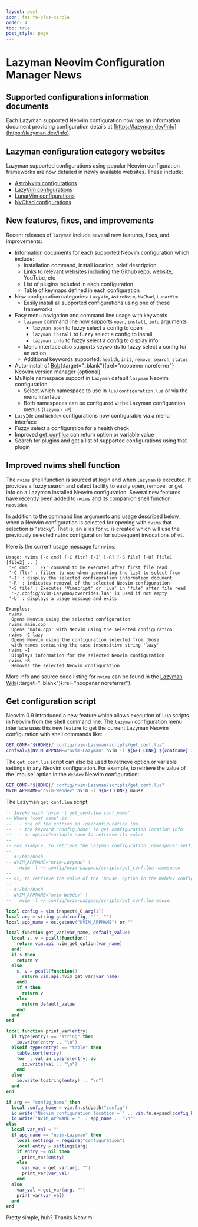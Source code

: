 ```yaml
---
layout: post
icon: fas fa-plus-circle
order: 4
toc: true
post_style: page
---
```


# Lazyman Neovim Configuration Manager News

## Supported configurations information documents

Each Lazyman supported Neovim configuration now has an
information document providing configuration details at
[https://lazyman.dev/info](https://lazyman.dev/info).

## Lazyman configuration category websites

Lazyman supported configurations using popular Neovim configuration
frameworks are now detailed in newly available websites. These include:

- [AstroNvim configurations](https://astronvim.lazyman.dev)
- [LazyVim configurations](https://lazyvim.lazyman.dev)
- [LunarVim configurations](https://lunarvim.lazyman.dev)
- [NvChad configurations](https://nvchad.lazyman.dev)

## New features, fixes, and improvements

Recent releases of `lazyman` include several new features, fixes, and improvements:

- Information documents for each supported Neovim configuration which include:
  - Installation command, install location, brief description
  - Links to relevant websites including the Github repo, website, YouTube, etc
  - List of plugins included in each configuration
  - Table of keymaps defined in each configuration
- New configuration categories: `LazyVim`, `AstroNvim`, `NvChad`, `LunarVim`
  - Easily install all supported configurations using one of these frameworks
- Easy menu navigation and command line usage with keywords
  - `lazyman` command line now supports `open`, `install`, `info` arguments
    - `lazyman open` to fuzzy select a config to open
    - `lazyman install` to fuzzy select a config to install
    - `lazyman info` to fuzzy select a config to display info
  - Menu interface also supports keywords to fuzzy select a config for an action
  - Additional keywords supported: `health`, `init`, `remove`, `search`, `status`
- Auto-install of [Bob](https://github.com/MordechaiHadad/bob){:target="\_blank"}{:rel="noopener noreferrer"} Neovim version manager (optional)
- Multiple namespace support in `Lazyman` default `lazyman` Neovim configuration
  - Select which namespace to use in `lua/configuration.lua` or via the menu interface
  - Both namespaces can be configured vi the Lazyman configuration menus (`lazyman -F`)
- `LazyIde` and `Webdev` configurations now configurable via a menu interface
- Fuzzy select a configuration for a health check
- Improved [get_conf.lua](#get-configuration-script) can return option or variable value
- Search for plugins and get a list of supported configurations using that plugin

## Improved nvims shell function

The `nvims` shell function is sourced at login and when `lazyman` is executed.
It provides a fuzzy search and select facility to easily open, remove, or get
info on a Lazyman installed Neovim configuration. Several new features have
recently been added to `nvims` and its companion shell function `neovides`.

In addition to the command line arguments and usage described below, when a
Neovim configuration is selected for opening with `nvims` that selection is
"sticky". That is, an alias for `vi` is created which will use the previously
selected `nvims` configuration for subsequent invocations of `vi`.

Here is the current usage message for `nvims`:

```
Usage: nvims [-c cmd] [-C fltr] [-I] [-R] [-S file] [-U] [file1 [file2] ...]
 '-c cmd' : 'Ex' command to be executed after first file read
 '-C fltr' : filter to use when generating the list to select from
 '-I' : display the selected configuration information document
 '-R' : indicates removal of the selected Neovim configuration
 '-S file' : Executes 'Vimscript' or 'Lua' in 'file' after file read
  '~/.config/nvim-Lazyman/overrides.lua' is used if not empty
 '-U' : displays a usage message and exits

Examples:
 nvims
  Opens Neovim using the selected configuration
 nvims main.cpp
  Opens 'main.cpp' with Neovim using the selected configuration
 nvims -C lazy
  Opens Neovim using the configuration selected from those
  with names containing the case insensitive string 'lazy'
 nvims -I
  Displays information for the selected Neovim configuration
 nvims -R
  Removes the selected Neovim configuration
```

More info and source code listing for `nvims` can be found in the
[Lazyman Wiki](https://github.com/doctorfree/nvim-lazyman/wiki/Nvims){:target="\_blank"}{:rel="noopener noreferrer"}.

## Get configuration script

Neovim 0.9 introduced a new feature which allows execution of Lua scripts
in Neovim from the shell command line. The `lazyman` configuration menu
interface uses this new feature to get the current Lazyman Neovim
configuration with shell commands like:

```bash
GET_CONF="${HOME}/.config/nvim-Lazyman/scripts/get_conf.lua"
confval=$(NVIM_APPNAME="nvim-Lazyman" nvim -l ${GET_CONF} ${confname} 2>&1)
```

The `get_conf.lua` script can also be used to retrieve option or variable
settings in any Neovim configuration. For example, to retrieve the value of
the 'mouse' option in the `Webdev` Neovim configuration:

```bash
GET_CONF="${HOME}/.config/nvim-Lazyman/scripts/get_conf.lua"
NVIM_APPNAME="nvim-Webdev" nvim -l ${GET_CONF} mouse
```

The Lazyman `get_conf.lua` script:

```lua
-- Invoke with 'nvim -l get_conf.lua conf_name'
-- Where 'conf_name' is:
--   - one of the entries in lua/configuration.lua
--   - the keyword 'config_home' to get configuration location info
--   - an option/variable name to retrieve its value
--
-- For example, to retrieve the Lazyman configuration 'namespace' setting:
--
-- #!/bin/bash
-- NVIM_APPNAME="nvim-Lazyman" \
--   nvim -l ~/.config/nvim-Lazyman/scripts/get_conf.lua namespace
--
-- or, to retrieve the value of the 'mouse' option in the Webdev config:
--
-- #!/bin/bash
-- NVIM_APPNAME="nvim-Webdev" \
--   nvim -l ~/.config/nvim-Lazyman/scripts/get_conf.lua mouse

local config = vim.inspect(_G.arg[1])
local arg = string.gsub(config, '"', "")
local app_name = os.getenv("NVIM_APPNAME") or ""

local function get_var(var_name, default_value)
  local s, v = pcall(function()
    return vim.api.nvim_get_option(var_name)
  end)
  if s then
    return v
  else
    s, v = pcall(function()
      return vim.api.nvim_get_var(var_name)
    end)
    if s then
      return v
    else
      return default_value
    end
  end
end

local function print_var(entry)
  if type(entry) == "string" then
    io.write(entry .. "\n")
  elseif type(entry) == "table" then
    table.sort(entry)
    for _, val in ipairs(entry) do
      io.write(val .. "\n")
    end
  else
    io.write(tostring(entry) .. "\n")
  end
end

if arg == "config_home" then
  local config_home = vim.fn.stdpath("config")
  io.write("Neovim configuration location = " .. vim.fn.expand(config_home) .. "\n")
  io.write("NVIM_APPNAME = " .. app_name .. "\n")
else
  local var_val = ""
  if app_name == "nvim-Lazyman" then
    local settings = require("configuration")
    local entry = settings[arg]
    if entry ~= nil then
      print_var(entry)
    else
      var_val = get_var(arg, "")
      print_var(var_val)
    end
  else
    var_val = get_var(arg, "")
    print_var(var_val)
  end
end
```

Pretty simple, huh? Thanks Neovim!
